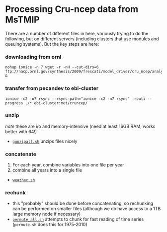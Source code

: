 # Processing Cru-ncep data from MsTMIP

There are a number of different files in here, variously trying to do the following, but on different servers (including clusters that use modules and queuing systems). But the key steps are here:

### downloading from ornl

```
nohup ionice -n 7 wget -r -nH --cut-dirs=6 ftp://nacp.ornl.gov/synthesis/2009/frescati/model_driver/cru_ncep/analysis &
```

### transfer from pecandev to ebi-cluster

```
ionice -c2 -n7 rsync --rsync-path="ionice -c2 -n7 rsync" -routi --progress ./* ebi-cluster:met/cruncep/
```

### unzip

_note_ these are i/o and memory-intensive (need at least 16GB RAM; works better with 64!)

* [`gunzipall.sh`](https://github.com/PecanProject/pecan/blob/master/modules/data.atmosphere/inst/scripts/cruncep/gunzipall.sh) unzips files nicely

### concatenate

1. For each year, combine variables into one file per year
2. combine all years into a single file

* [`weather.sh`](https://github.com/PecanProject/pecan/blob/master/modules/data.atmosphere/inst/scripts/cruncep/weather.sh)

### rechunk

* this "probably" should be done before concatenating, so rechunking can be performed on smaller files (although we do have access to a 1TB large memory node if necessary) 
* [`permute_all.sh`](https://github.com/PecanProject/pecan/blob/master/modules/data.atmosphere/inst/scripts/cruncep/permute_all.sh) attempts to chunk for fast reading of time series (`permute.sh` does this for 1975-2010)
